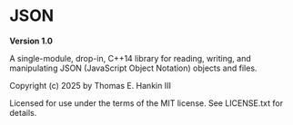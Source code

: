 JSON
====
**Version 1.0**

A single-module, drop-in, C++14 library for reading, writing, and manipulating JSON (JavaScript Object Notation) objects and files.

Copyright (c) 2025 by Thomas E. Hankin III

Licensed for use under the terms of the MIT license. See LICENSE.txt for details.
